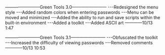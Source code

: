————————Green Tools 3.0————————
---Redesigned the menu style
---Added random colors when entering passwords
---Menu can be moved and minimized
---Added the ability to run and save scripts within the built-in environment
---Added a toolkit
---Added ASCII art
————10/13 1:47

————————Green Tools 3.1————————
---Obfuscated the toolkit
---Increased the difficulty of viewing passwords
---Removed comments
————10/13 10:53
